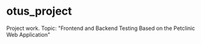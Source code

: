 # otus_project
Project work. Topic: "Frontend and Backend Testing Based on the Petclinic Web Application"
